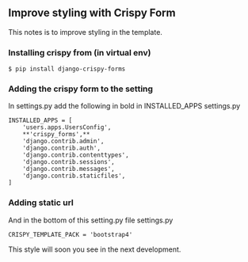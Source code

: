 ## Improve styling with Crispy Form
This notes is to improve styling in the template. 
### Installing crispy from (in virtual env)
	$ pip install django-crispy-forms
### Adding the crispy form to the setting
In settings.py add the following in bold in INSTALLED_APPS settings.py

	INSTALLED_APPS = [
	    'users.apps.UsersConfig',
	    **'crispy_forms',**
	    'django.contrib.admin',
	    'django.contrib.auth',
	    'django.contrib.contenttypes',
	    'django.contrib.sessions',
	    'django.contrib.messages',
	    'django.contrib.staticfiles',
	]

### Adding static url
And in the bottom of this setting.py file settings.py

	CRISPY_TEMPLATE_PACK = 'bootstrap4'

This style will soon you see in the next development.

